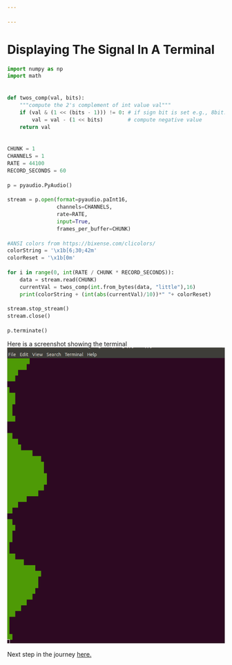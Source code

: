 ```yaml
---

---
```


Displaying The Signal In A Terminal
=====

```python
import numpy as np
import math


def twos_comp(val, bits):
    """compute the 2's complement of int value val"""
    if (val & (1 << (bits - 1))) != 0: # if sign bit is set e.g., 8bit: 128-255
        val = val - (1 << bits)        # compute negative value
    return val


CHUNK = 1
CHANNELS = 1
RATE = 44100
RECORD_SECONDS = 60

p = pyaudio.PyAudio()

stream = p.open(format=pyaudio.paInt16,
                channels=CHANNELS,
                rate=RATE,
                input=True,
                frames_per_buffer=CHUNK)

#ANSI colors from https://bixense.com/clicolors/
colorString = '\x1b[6;30;42m'
colorReset = '\x1b[0m'

for i in range(0, int(RATE / CHUNK * RECORD_SECONDS)):
    data = stream.read(CHUNK)
    currentVal = twos_comp(int.from_bytes(data, "little"),16)
    print(colorString + (int(abs(currentVal)/10))*" "+ colorReset)

stream.stop_stream()
stream.close()

p.terminate()
```
Here is a screenshot showing the terminal
![Terminal Disp](https://raw.githubusercontent.com/TheArcMagician/music-analysis/master/the-journey/images/termdisp.png)


Next step in the journey [here.](freqdomain.md)

